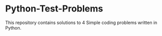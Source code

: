 # Python-Test-Problems
This repository contains solutions to 4 Simple coding problems written in Python.
